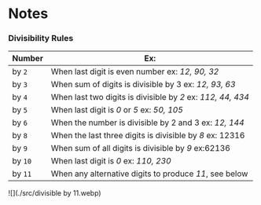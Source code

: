  
# Notes

### Divisibility Rules

| Number  | Ex:                                                         |
|---------|-------------------------------------------------------------|
| by `2`  | When last digit is even number ex: _12, 90, 32_             |
| by `3`  | When sum of digits is divisible by 3 ex: _12, 93, 63_       |
| by `4`  | When last two digits is divisible by _2_ ex: _112, 44, 434_ |
| by `5`  | When last digit is _0_ or _5_ ex: _50, 105_                 |
| by `6`  | When the number is divisible by 2 and 3 ex: _12, 144_       |
| by `8`  | When the last three digits is divisible by _8_ ex: 12316    |
| by `9`  | When sum of all digits is divisible by _9_  ex:62136        |
| by `10` | When last digit is _0_ ex: _110, 230_                       |
| by `11` | When any alternative digits to produce _11_, see below      |

![](./src/divisible by 11.webp)